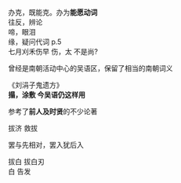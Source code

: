 

办克，既能克。办为**能愿动词**    
往反，辨论  
啼，眼泪  
缘，疑问代词  p.5  
七月刈禾伤早  伤，太  不是尚?  

曾经是南朝活动中心的吴语区，保留了相当的南朝词义 

《刘涓子鬼遗方》  
**搨，涂敷  今吴语仍这样用**

参考了**前人及时贤**的不少论著


拔济  救拔  

罢与先相对，罢入犹后入  

拔白  拔白刃  
白  告发  








